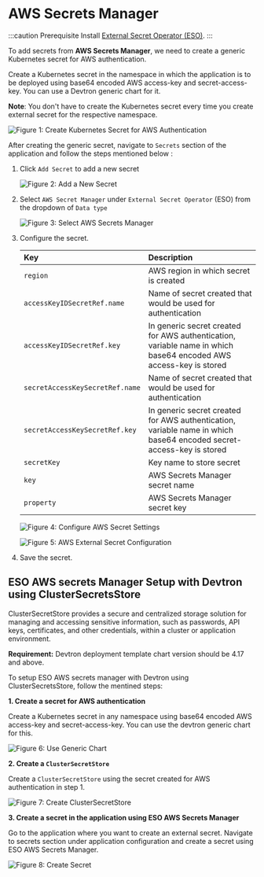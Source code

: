 # AWS Secrets Manager

:::caution Prerequisite 
Install [External Secret Operator (ESO)](install-eso.md).
:::

To add secrets from **AWS Secrets Manager**, we need to create a generic Kubernetes secret for AWS authentication.

Create a Kubernetes secret in the namespace in which the application is to be deployed using base64 encoded AWS access-key and secret-access-key. You can use a Devtron generic chart for it.

**Note**: You don't have to create the Kubernetes secret every time you create external secret for the respective namespace.

![Figure 1: Create Kubernetes Secret for AWS Authentication](https://devtron-public-asset.s3.us-east-2.amazonaws.com/images/creating-application/secrets/aws-secret-generic-chart.jpg)

After creating the generic secret, navigate to `Secrets` section of the application and follow the steps mentioned below :

1. Click `Add Secret` to add a new secret

    ![Figure 2: Add a New Secret](https://devtron-public-asset.s3.us-east-2.amazonaws.com/images/creating-application/secrets/add-secret.jpg)

2. Select `AWS Secret Manager` under `External Secret Operator` (ESO) from the dropdown of `Data type`

    ![Figure 3: Select AWS Secrets Manager](https://devtron-public-asset.s3.us-east-2.amazonaws.com/images/creating-application/secrets/aws-secret-manager-dropdown.jpg)

3. Configure the secret.

    | Key | Description |
    | :--- | :--- |
    | `region` | AWS region in which secret is created |
    | `accessKeyIDSecretRef.name` | Name of secret created that would be used for authentication|
    | `accessKeyIDSecretRef.key` | In generic secret created for AWS authentication, variable name in which base64 encoded AWS access-key is stored |
    | `secretAccessKeySecretRef.name` | Name of secret created that would be used for authentication|
    | `secretAccessKeySecretRef.key` | In generic secret created for AWS authentication, variable name in which base64 encoded secret-access-key is stored|
    | `secretKey` | Key name to store secret |
    | `key` | AWS Secrets Manager secret name |
    | `property` | AWS Secrets Manager secret key |

    ![Figure 4: Configure AWS Secret Settings](https://devtron-public-asset.s3.us-east-2.amazonaws.com/images/creating-application/secrets/aws-eso.jpg)

    ![Figure 5: AWS External Secret Configuration](https://devtron-public-asset.s3.us-east-2.amazonaws.com/images/creating-application/secrets/aws-external-secret.jpg)


4. Save the secret.


## ESO AWS secrets Manager Setup with Devtron using ClusterSecretsStore

ClusterSecretStore provides a secure and centralized storage solution for managing and accessing sensitive information, such as passwords, API keys, certificates, and other credentials, within a cluster or application environment.

**Requirement:** Devtron deployment template chart version should be 4.17 and above.

To setup ESO AWS secrets manager with Devtron using ClusterSecretsStore, follow the mentined steps:

**1. Create a secret for AWS authentication**

Create a Kubernetes secret in any namespace using base64 encoded AWS access-key and secret-access-key. You can use the devtron generic chart for this.

![Figure 6: Use Generic Chart](https://devtron-public-asset.s3.us-east-2.amazonaws.com/images/creating-application/secrets/aws-secret-generic-chart.jpg)

**2. Create a `ClusterSecretStore`**

Create a `ClusterSecretStore` using the secret created for AWS authentication in step 1.

![Figure 7: Create ClusterSecretStore](https://devtron-public-asset.s3.us-east-2.amazonaws.com/images/creating-application/secrets/clustersecretstore-yaml.jpg)

**3. Create a secret in the application using ESO AWS Secrets Manager**

Go to the application where you want to create an external secret. Navigate to secrets section under application configuration and create a secret using ESO AWS Secrets Manager.

![Figure 8: Create Secret](https://devtron-public-asset.s3.us-east-2.amazonaws.com/images/creating-application/secrets/app-secret-clustersecretstore.jpg)

<!-- ----------
### AWS Secret Manager
The secret data of your application is fetched from AWS Secret Manager and then converted to Kubernetes Secret from AWS Secret.
Before adding any external secrets on Devtron, `kubernetes-external-secrets` must be installed on the target cluster. Kubernetes External Secrets allows you to use external secret management systems (e.g., AWS Secrets Manager, Hashicorp Vault, etc) to securely add secrets in Kubernetes.
#### Installing kubernetes-external-secrets Using Chart
To install the chart with the release named my-release:
```bash
$ helm install my-release external-secrets/kubernetes-external-secrets
```
To install the chart with AWS IAM Roles for Service Accounts:
```bash
$ helm install my-release external-secrets/kubernetes-external-secrets --set securityContext.fsGroup=65534 --set serviceAccount.annotations."eks\.amazonaws\.com/role-arn"='arn:aws:iam::111111111111:role/ROLENAME'
```
#### Adding Secrets From AWS Secret Manager
To add secrets from AWS secret manager, navigate to `Secrets` of the application and follow the steps mentioned below :
![](https://devtron-public-asset.s3.us-east-2.amazonaws.com/images/creating-application/secrets/add-secret.jpg)
1. Click `Add Secret` to add a new secret.
![](https://devtron-public-asset.s3.us-east-2.amazonaws.com/images/creating-application/secrets/aws-secret.jpg)
2. Select `AWS Secret Manager` from dropdown of `Data type`.
3. Provide a name to your secret.
4. Select how you want to use the secret. You may leave it selected as environment variable and also you may leave `Role ARN` empty.
5. In `Data` section, you will have to provide data in key-value format.
All the required field to pass your data to fetch secrets on Devtron are described below :
| Key | Description |
| :--- | :--- |
|`key`| Secret key in backend |
|`name`| Name for this key in the generated secret |
|`property`| Property to extract if secret in backend is a JSON object |
|`isBinary`| Set this to true if configuring an item for a binary file stored else set false |
#### Adding Secrets in AWS Secret Manager
To add secrets in AWS secret manager, do the following steps :
1. Go to AWS secret manager console.
2. Click `Store a new secret`.
3. Add and save your secret.
![](https://devtron-public-asset.s3.us-east-2.amazonaws.com/images/creating-application/secrets/creating-applications-secrets-10.jpg) -->